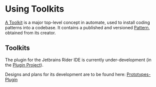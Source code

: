 # Using Toolkits

[A Toolkit](reference.md#toolkit) is a major top-level concept in automate, used to install coding patterns into a codebase. It contains a published and versioned [Pattern](reference.md#pattern), obtained from its creator.

## Toolkits

The plugin for the Jetbrains Rider IDE is currently under-development (in the [Plugin Project](https://github.com/jezzsantos/automate.plugin-rider)).

Designs and plans for its development are to be found here: [Prototypes-Plugin](https://github.com/jezzsantos/automate/tree/main/discovery/prototypes/ide)